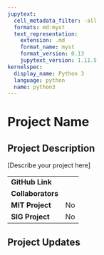 ```yaml
---
jupytext:
  cell_metadata_filter: -all
  formats: md:myst
  text_representation:
    extension: .md
    format_name: myst
    format_version: 0.13
    jupytext_version: 1.11.5
kernelspec:
  display_name: Python 3
  language: python
  name: python3
---
```


# Project Name

## Project Description
[Describe your project here]

| | |
| -------------- | ----------------------------- |
| **GitHub Link**  | |
| **Collaborators**| |
| **MIT Project**  | No |
| **SIG Project**  | No |


## Project Updates

